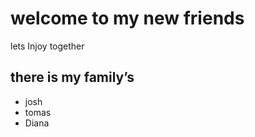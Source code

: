 # welcome to my new friends 

lets Injoy together 

## there is my family’s 

 - josh
 - tomas
 - Diana 
 
